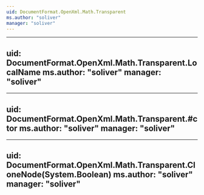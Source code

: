 ```yaml
---
uid: DocumentFormat.OpenXml.Math.Transparent
ms.author: "soliver"
manager: "soliver"
---
```


---
uid: DocumentFormat.OpenXml.Math.Transparent.LocalName
ms.author: "soliver"
manager: "soliver"
---

---
uid: DocumentFormat.OpenXml.Math.Transparent.#ctor
ms.author: "soliver"
manager: "soliver"
---

---
uid: DocumentFormat.OpenXml.Math.Transparent.CloneNode(System.Boolean)
ms.author: "soliver"
manager: "soliver"
---
